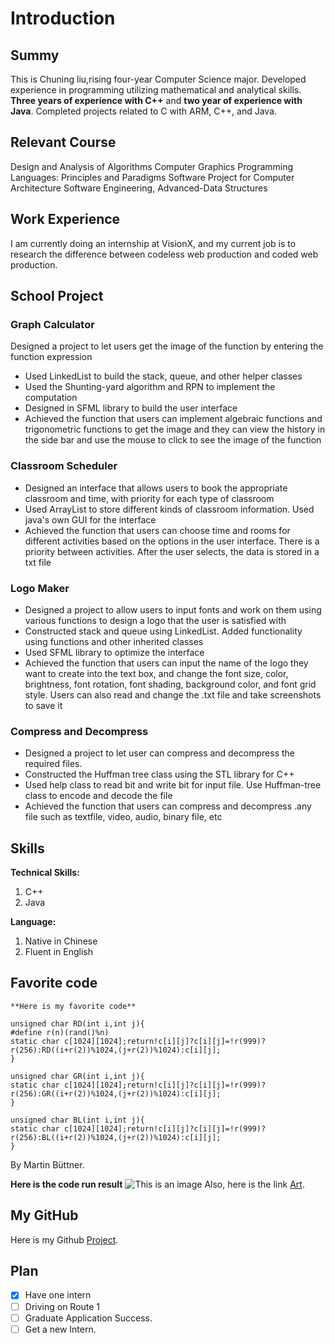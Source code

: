 # Introduction
## Summy
This is Chuning liu,rising four-year Computer Science major. Developed experience in programming utilizing mathematical and analytical skills.
**Three years of experience with C++** and **two year of experience with Java**. 
Completed projects related to C with ARM, C++, and Java.
## Relevant Course
Design and Analysis of Algorithms
Computer Graphics
Programming Languages: Principles and Paradigms
Software Project for Computer Architecture
Software Engineering,
Advanced-Data Structures
## Work Experience
I am currently doing an internship at VisionX, 
and my current job is to research the difference between codeless web production 
and coded web production.
## School Project
### Graph Calculator
Designed a project to let users get the image of the function by entering the function expression
- Used LinkedList to build the stack, queue, and other helper classes
- Used the Shunting-yard algorithm and RPN to implement the computation
- Designed in SFML library to build the user interface
- Achieved the function that users can implement algebraic functions and trigonometric functions to get the image and they can view the history in the side bar and use the mouse to click to see the image of the function
### Classroom Scheduler
- Designed an interface that allows users to book the appropriate classroom and time, with priority for each type of
classroom
- Used ArrayList to store different kinds of classroom information. Used java's own GUI for the interface
- Achieved the function that users can choose time and rooms for different activities based on the options in the user
interface. There is a priority between activities. After the user selects, the data is stored in a txt file
### Logo Maker
- Designed a project to allow users to input fonts and work on them using various functions to design a logo that the user
is satisfied with
- Constructed stack and queue using LinkedList. Added functionality using functions and other inherited classes
- Used SFML library to optimize the interface
- Achieved the function that users can input the name of the logo they want to create into the text box, and change the
font size, color, brightness, font rotation, font shading, background color, and font grid style. Users can also read and change the .txt file and take screenshots to save it
### Compress and Decompress
- Designed a project to let user can compress and decompress the required files.
- Constructed the Huffman tree class using the STL library for C++
- Used help class to read bit and write bit for input file. Use Huffman-tree class to encode and decode the file
- Achieved the function that users can compress and decompress .any file such as textfile, video, audio, binary file, etc
## Skills
**Technical Skills:** 

1. C++
2. Java

**Language:**

1. Native in Chinese
2. Fluent in English

## Favorite code
	**Here is my favorite code** 
```
unsigned char RD(int i,int j){
#define r(n)(rand()%n)
static char c[1024][1024];return!c[i][j]?c[i][j]=!r(999)?r(256):RD((i+r(2))%1024,(j+r(2))%1024):c[i][j];
}

unsigned char GR(int i,int j){
static char c[1024][1024];return!c[i][j]?c[i][j]=!r(999)?r(256):GR((i+r(2))%1024,(j+r(2))%1024):c[i][j];
}

unsigned char BL(int i,int j){
static char c[1024][1024];return!c[i][j]?c[i][j]=!r(999)?r(256):BL((i+r(2))%1024,(j+r(2))%1024):c[i][j];
}
```
By Martin Büttner.

**Here is the code run result**
![This is an image](https://github.com/JavaPersuader/CSE110Lab1/edit/vsTest/image.jpg)
Also, here is the link
[Art](https://codegolf.stackexchange.com/questions/35569/tweetable-mathematical-art).
## My GitHub
Here is my Github [Project](https://github.com/JavaPersuader?tab=repositories).
## Plan
- [x] Have one intern
- [ ] Driving on Route 1
- [ ] Graduate Application Success.
- [ ] Get a new Intern.
